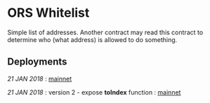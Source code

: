# ORS Whitelist

Simple list of addresses. Another contract may read this contract to determine
who (what address) is allowed to do something.

## Deployments

*21 JAN 2018* : [mainnet](https://etherscan.io/address/0xacc45e45f1857f929ec6f9b924f977ba40fde9b6)

*21 JAN 2018* : version 2 - expose **toIndex** function : [mainnet](https://etherscan.io/address/0xf85f4bb59c5fe860485d9260aef64ed5d2a12fef)
